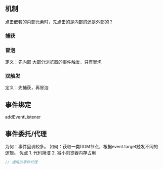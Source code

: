 ## 机制
点击嵌套的内部元素时，先点击的是内部的还是外部的？
### 捕获
### 冒泡
定义：先内部
大部分浏览器的事件触发，只有冒泡
### 双触发
定义：先捕获，再冒泡
## 事件绑定
addEventListener
## 事件委托/代理
为何：事件回调较多。
如何：获取一类DOM节点，根据event.target触发不同的逻辑。
优点
	1. 代码简洁
	2. 减小浏览器内存占用

```js
// 通用的事件代理

```